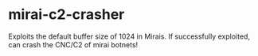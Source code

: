 # mirai-c2-crasher
Exploits the default buffer size of 1024 in Mirais. If successfully exploited, can crash the CNC/C2 of mirai botnets!
